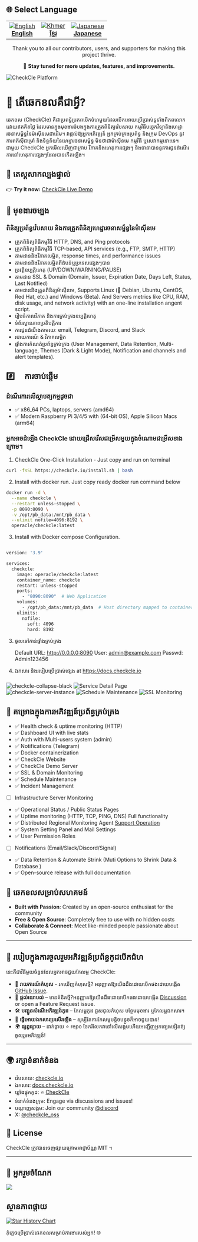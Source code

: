 ## 🌐 Select Language

<table align="center">
  <tr>
    <td align="center">
      <a href="../README.md">
        <img src="https://flagcdn.com/24x18/gb.png" alt="English" />  
        <br/><strong>English</strong>
      </a>
    </td>
    <td align="center">
      <a href="README_km.md">
        <img src="https://flagcdn.com/24x18/kh.png" alt="Khmer" />  
        <br/><strong>ខ្មែរ</strong>
      </a>
    </td>
    <td align="center">
      <a href="README_ja.md">
        <img src="https://flagcdn.com/24x18/jp.png" alt="Japanese" />  
        <br/><strong>Japanese</strong>
      </a>
    </td>
  </tr>
</table>

<p align="center">
  Thank you to all our contributors, users, and supporters for making this project thrive.
</p>

<p align="center">
  🚀 <strong>Stay tuned for more updates, features, and improvements.</strong>
</p>

![CheckCle Platform](https://pub-4a4062303020445f8f289a2fee84f9e8.r2.dev/images/server-detail-page.png)

# 🚀 តើឆេកខលគឺជាអ្វី?

ឆេកខល (CheckCle) គឺជាប្រពន័្ធប្រភពបើកចំហមួយដែលបើកអោយប្រើប្រាស់ទូទាំងពីភពលោកដោយឥតគិតថ្លៃ ដែលមានក្នុងមុខងារចំបងក្នុងការត្រួតពិនិត្យវ៉េបសាយ កម្មវិធីបច្ចេកវិទ្យា​និងហេដ្ឋារចនាសម្ព័ន្ធនៃម៉ាសុីនមេជាដើម។ វាផ្តល់ឱ្យអ្នកអភិវឌ្ឍន៍ អ្នកគ្រប់គ្រងប្រព័ន្ធ និងក្រុម DevOps នូវការពត័ស៊ីជម្រៅ និងទិន្នន័យនៃហេដ្ឋារចនាសម្ព័ន្ធ មិនថាជាម៉ាស៊ីនមេ កម្មវិធី ឬសេវាកម្មនោះទេ។ ជាមួយ CheckCle អ្នកមើលឃើញជាក្រាប វិភាគ​ និងហេតុការផ្សេងៗ​ និងធានាបាននូវការជូនដំណើរការនៅហេតុការផ្សេងៗដែលបានកើតឡើង។

## 🎯 តេស្តសាកល្បងផ្ទាល់
👉 **Try it now:** [CheckCle Live Demo](https://demo.checkcle.io)

## 🌟 មុខងារចម្បង

### ពិនិត្យប្រព័ន្ធវ៉េបសាយ និងការត្រួតពិនិត្យហេដ្ឋារចនាសម្ព័ន្ធនៃម៉ាស៊ីនមេ
- ត្រួតពិនិត្យពិធីកម្មវិធី HTTP, DNS, and Ping protocols
- ត្រួតពិនិត្យពិធីកម្មវិធី TCP-based, API services (e.g., FTP, SMTP, HTTP)
- តាមដាននិងវិភាគលម្អិត, response times, and performance issues
- តាមដាននិងវិភាគលម្អិតពីដំបន់ឬប្រទេសផ្សេងៗបាន
- ប្រវត្តិឧប្បត្តិហេតុ (UP/DOWN/WARNING/PAUSE)
- តាមដាន​ SSL & Domain (Domain, Issuer, Expiration Date, Days Left, Status, Last Notified)
- តាមដាននិងត្រួតពិនិត្យម៉ាស៊ីនមេ, Supports Linux (🐧 Debian, Ubuntu, CentOS, Red Hat, etc.) and Windows (Beta). And Servers metrics like CPU, RAM, disk usage, and network activity) with an one-line installation angent script.
- រៀបចំកាលវិភាគ និងការគ្រប់គ្រងឧប្បត្តិហេតុ
- ទំព័រស្ថានភាពប្រតិបត្តិការ
- ការជូនដំណឹងតាមរយៈ email, Telegram, Discord, and Slack
- របាយការណ៍ & វិភាគលម្អិត
- ផ្ទាំងការកំណត់ប្រព័ន្ធគ្រប់គ្រង (User Management, Data Retention, Multi-language, Themes (Dark & Light Mode), Notification and channels and alert templates).

## #️⃣ ការចាប់ផ្តើម

### ដំណើរការលើស្ថាបត្យកម្មដូចជា
* ✅ x86_64 PCs, laptops, servers (amd64)
* ✅ Modern Raspberry Pi 3/4/5 with (64-bit OS), Apple Silicon Macs (arm64)

### អ្នកអាចដំឡើង CheckCle ដោយជ្រើសរើសជម្រើសមួយក្នុងចំណោមជម្រើសខាងក្រោម។


1. CheckCle One-Click Installation - Just copy and run on terminal
```bash 
curl -fsSL https://checkcle.io/install.sh | bash

```
2. Install with docker run. Just copy ready docker run command below
```bash 
docker run -d \
  --name checkcle \
  --restart unless-stopped \
  -p 8090:8090 \
  -v /opt/pb_data:/mnt/pb_data \
  --ulimit nofile=4096:8192 \
  operacle/checkcle:latest

```
3. Install with Docker compose Configuration.
```bash 

version: '3.9'

services:
  checkcle:
    image: operacle/checkcle:latest
    container_name: checkcle
    restart: unless-stopped
    ports:
      - "8090:8090"  # Web Application
    volumes:
      - /opt/pb_data:/mnt/pb_data  # Host directory mapped to container path
    ulimits:
      nofile:
        soft: 4096
        hard: 8192

```
3. ចូលទៅកាន់ផ្ទាំងគ្រប់គ្រង

    Default URL: http://0.0.0.0:8090
    User: admin@example.com
    Passwd: Admin123456
    
4. ឯកសារ​ និងរបៀបប្រើប្រាស់ផ្សេង at https://docs.checkcle.io

###
![checkcle-collapse-black](https://pub-4a4062303020445f8f289a2fee84f9e8.r2.dev/images/uptime-monitoring.png)
![Service Detail Page](https://pub-4a4062303020445f8f289a2fee84f9e8.r2.dev/images/uptime-service-detail.png)
![checkcle-server-instance](https://pub-4a4062303020445f8f289a2fee84f9e8.r2.dev/images/instance-server-monitoring.png)
![Schedule Maintenance](https://pub-4a4062303020445f8f289a2fee84f9e8.r2.dev/images/checkcle-schedule-maintenance.png)
![SSL Monitoring](https://pub-4a4062303020445f8f289a2fee84f9e8.r2.dev/images/ssl-monitoring.png)

## 📝 គម្រោងក្នុងការអភិវឌ្ឍន៍ប្រព័ន្ធគ្រប់គ្រង

- ✅ Health check & uptime monitoring (HTTP)
- ✅ Dashboard UI with live stats  
- ✅ Auth with Multi-users system (admin)
- ✅ Notifications (Telegram)
- ✅ Docker containerization 
- ✅ CheckCle Website
- ✅ CheckCle Demo Server
- ✅ SSL & Domain Monitoring
- ✅ Schedule Maintenance 
- ✅ Incident Management
- [ ] Infrastructure Server Monitoring
- ✅ Operational Status / Public Status Pages
- ✅ Uptime monitoring (HTTP, TCP, PING, DNS) Full functionality
- ✅ Distributed Regional Monitoring Agent [Support Operation](https://github.com/operacle/Distributed-Regional-Monitoring)
- ✅ System Setting Panel and Mail Settings
- ✅ User Permission Roles
- [ ] Notifications (Email/Slack/Discord/Signal)  
- ✅ Data Retention & Automate Strink (Muti Options to Shrink Data & Database )
- ✅ Open-source release with full documentation 

## 🌟 ឆេកខលសម្រាប់សហគមន៍
- **Built with Passion**: Created by an open-source enthusiast for the community
- **Free & Open Source**: Completely free to use with no hidden costs
- **Collaborate & Connect**: Meet like-minded people passionate about Open Source

---

## 🤝 របៀបក្នុងការចូលរួមអភិវឌ្ឍន៍ប្រព័ន្ធកូដបើកជំហ

នេះគឺជាវិធីមួយចំនួនដែលអ្នកអាចជួយកែលម្អ CheckCle:

- 🐞 **រាយការណ៍កំហុស** - រកឃើញកំហុសថ្មី? អនុញ្ញាតឱ្យយើងដឹងដោយបើកផងដោយបង្កើត [GitHub Issue](https://github.com/operacle/checkcle/issues).
- 🌟 **ផ្តល់យោបល់** – មានគំនិតថ្មី?​ អនុញ្ញាតឱ្យយើងដឹងដោយបើកផងដោយបង្កើត [Discussion](https://github.com/operacle/checkcle/discussions) or open a Feature Request issue.
- 🛠 **បញ្ជូនសំណើអភិវឌ្ឍន៍កូដ** – កែលម្អកូដ ជួសជុលកំហុស បន្ថែមមុខងារ ឬកែលម្អឯកសារ។
- 📝 **ធ្វើអោយឯកសារប្រសើរឡើង** – សូម្បីតែការកែលម្អបន្តិចបន្តួចក៏អាចជួយបាន!
- 🌍 **ផ្សព្វផ្សាយ** – ដាក់ផ្កាយ ⭐ repo ចែករំលែកវានៅលើសង្គមហើយអញ្ជើញអ្នកផ្សេងទៀតឱ្យចូលរួមអភិវឌ្ឍន៍!

---

## 🌍 រក្សាទំនាក់ទំនង
- វ៉េបសាយ: [checkcle.io](https://checkcle.io)
- ឯកសារ: [docs.checkcle.io](https://docs.checkcle.io)
- ឃ្លាំងផ្ទុកកូដ: ⭐ [CheckCle](https://github.com/operacle/checkcle.git)
- ទំនាក់ទំនងក្រុម: Engage via discussions and issues!
- បណ្តាញសង្គម: Join our community [@discord](https://discord.gg/xs9gbubGwX)
- X: [@checkcle_oss](https://x.com/checkcle_oss)

## 📜 License

CheckCle ត្រូវបានចេញផ្សាយក្រោមអាជ្ញាប័ណ្ណ MIT ។

---
## 👥 អ្នករួមចំណែក

[![](https://contrib.rocks/image?repo=operacle/checkcle)](https://github.com/operacle/checkcle/graphs/contributors)


## ស្ថានភាពផ្តាយ

[![Star History Chart](https://api.star-history.com/svg?repos=operacle/checkcle&type=Date)](https://www.star-history.com/#operacle/checkcle&Date)

កុំភ្លេចប្រើប្រាស់ឆេកខលសម្រាប់ការងាររបស់អ្នក! 🌐
